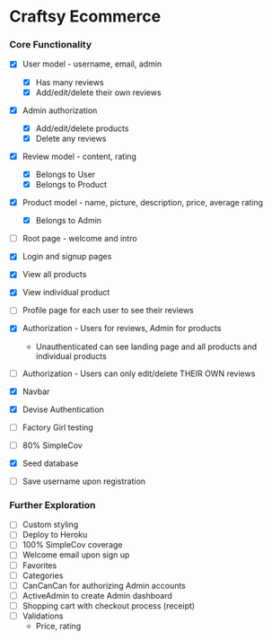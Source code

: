# Craftsy Ecommerce

### Core Functionality
- [x] User model - username, email, admin
  - [x] Has many reviews
  - [x] Add/edit/delete their own reviews
- [x] Admin authorization
  - [x] Add/edit/delete products
  - [x] Delete any reviews
- [x] Review model - content, rating
  - [x] Belongs to User
  - [x] Belongs to Product
- [x] Product model - name, picture, description, price, average rating
  - [x] Belongs to Admin
- [ ] Root page - welcome and intro
- [x] Login and signup pages
- [x] View all products
- [x] View individual product
- [ ] Profile page for each user to see their reviews
- [x] Authorization - Users for reviews, Admin for products
  * Unauthenticated can see landing page and all products and individual products
- [ ] Authorization - Users can only edit/delete THEIR OWN reviews
- [x] Navbar
- [x] Devise Authentication
- [ ] Factory Girl testing
- [ ] 80% SimpleCov
- [x] Seed database
- [ ] Save username upon registration


### Further Exploration
- [ ] Custom styling
- [ ] Deploy to Heroku
- [ ] 100% SimpleCov coverage
- [ ] Welcome email upon sign up
- [ ] Favorites
- [ ] Categories
- [ ] CanCanCan for authorizing Admin accounts
- [ ] ActiveAdmin to create Admin dashboard
- [ ] Shopping cart with checkout process (receipt)
- [ ] Validations
  * Price, rating
